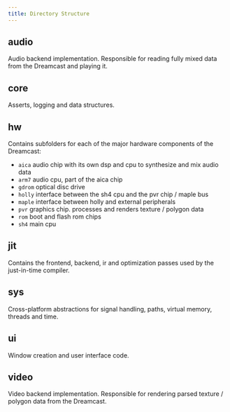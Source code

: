 ```yaml
---
title: Directory Structure
---
```


## audio

Audio backend implementation. Responsible for reading fully mixed data from the Dreamcast and playing it.

## core

Asserts, logging and data structures.

## hw

Contains subfolders for each of the major hardware components of the Dreamcast:

* `aica` audio chip with its own dsp and cpu to synthesize and mix audio data
* `arm7` audio cpu, part of the aica chip
* `gdrom` optical disc drive
* `holly` interface between the sh4 cpu and the pvr chip / maple bus
* `maple` interface between holly and external peripherals
* `pvr` graphics chip. processes and renders texture / polygon data
* `rom` boot and flash rom chips
* `sh4` main cpu

## jit

Contains the frontend, backend, ir and optimization passes used by the just-in-time compiler.

## sys

Cross-platform abstractions for signal handling, paths, virtual memory, threads and time.

## ui

Window creation and user interface code.

## video

Video backend implementation. Responsible for rendering parsed texture / polygon data from the Dreamcast.
